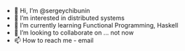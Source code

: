 - 👋 Hi, I’m @sergeychibunin
- 👀 I’m interested in distributed systems
- 🌱 I’m currently learning Functional Programming, Haskell
- 💞️ I’m looking to collaborate on ... not now
- 📫 How to reach me - email

<!---
sergeychibunin/sergeychibunin is a ✨ special ✨ repository because its `README.md` (this file) appears on your GitHub profile.
You can click the Preview link to take a look at your changes.
--->
